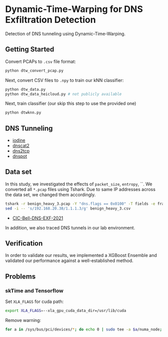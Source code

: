 # Dynamic-Time-Warping for DNS Exfiltration Detection

Detection of DNS tunneling using Dynamic-Time-Warping.

## Getting Started

Convert PCAPs to `.csv` file format:

```sh
python dtw_convert_pcap.py
```

Next, convert CSV files to `.npy` to train our kNN classifier:

```sh
python dtw_data.py
python dtw_data_heicloud.py # not publicly available
```

Next, train classifier (our skip this step to use the provided one)

```sh
python dtwknn.py
```

## DNS Tunneling

- [iodine](dns/iodine/README.md)
- [dnscat2](dns/dnscat2/README.md)
- [dns2tcp](dns/dns2tcp/README.md)
- [dnspot](dns/dnspot/README.md)

## Data set

In this study, we investigated the effects of `packet_size`, `entropy`, ``. We converted all `*.pcap` files using Tshark. Due to same IP addresses across the data set, we changed them accordingly.

```sh
tshark -r benign_heavy_3.pcap -Y "dns.flags == 0x0100" -T fields -e frame.time -e ip.src -e frame.len
sed -i -- 's/192.168.20.38/1.1.1.3/g' benign_heavy_3.csv
```

- [CIC-Bell-DNS-EXF-2021]()


In addition, we also traced DNS tunnels in our lab environment.

## Verification

In order to validate our results, we implemented a XGBoost Ensemble and validated our performance against a well-established method.

## Problems

### skTime and Tensorflow

Set `XLA_FLAGS` for cuda path:
```sh
export XLA_FLAGS=--xla_gpu_cuda_data_dir=/usr/lib/cuda
```

Remove warning:

```sh
for a in /sys/bus/pci/devices/*; do echo 0 | sudo tee -a $a/numa_node; done
```
